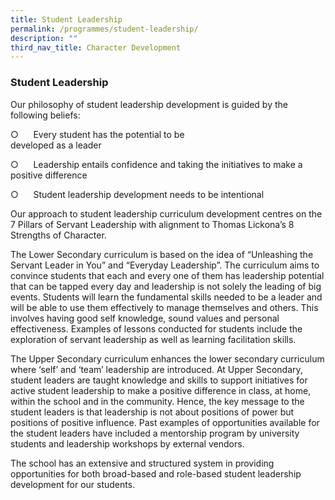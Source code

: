 ```yaml
---
title: Student Leadership
permalink: /programmes/student-leadership/
description: ""
third_nav_title: Character Development
---
```

### Student Leadership

Our philosophy of student leadership development is guided by the following beliefs:

○      Every student has the potential to be    
        developed as a leader

○      Leadership entails confidence and taking the 
        initiatives to make a positive difference

○      Student leadership development needs to be 
        intentional

Our approach to student leadership curriculum development centres on the 7 Pillars of Servant Leadership with alignment to Thomas Lickona’s 8 Strengths of Character.

The Lower Secondary curriculum is based on the idea of “Unleashing the Servant Leader in You” and “Everyday Leadership”. The curriculum aims to convince students that each and every one of them has leadership potential that can be tapped every day and leadership is not solely the leading of big events. Students will learn the fundamental skills needed to be a leader and will be able to use them effectively to manage themselves and others. This involves having good self knowledge, sound values and personal effectiveness. Examples of lessons conducted for students include the exploration of servant leadership as well as learning facilitation skills.

The Upper Secondary curriculum enhances the lower secondary curriculum where ‘self’ and ‘team’ leadership are introduced. At Upper Secondary, student leaders are taught knowledge and skills to support initiatives for active student leadership to make a positive difference in class, at home, within the school and in the community. Hence, the key message to the student leaders is that leadership is not about positions of power but positions of positive influence. Past examples of opportunities available for the student leaders have included a mentorship program by university students and leadership workshops by external vendors.

The school has an extensive and structured system in providing opportunities for both broad-based and role-based student leadership development for our students.
